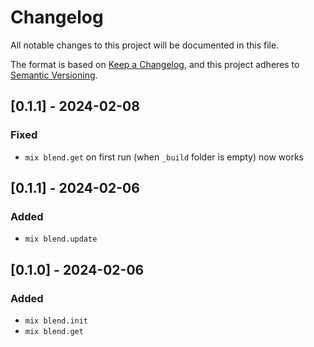 # Changelog

All notable changes to this project will be documented in this file.

The format is based on [Keep a Changelog](https://keepachangelog.com/en/1.1.0/),
and this project adheres to [Semantic Versioning](https://semver.org/spec/v2.0.0.html).

## [0.1.1] - 2024-02-08

### Fixed

- `mix blend.get` on first run (when `_build` folder is empty) now works

## [0.1.1] - 2024-02-06

### Added

- `mix blend.update`

## [0.1.0] - 2024-02-06

### Added

- `mix blend.init`
- `mix blend.get`
